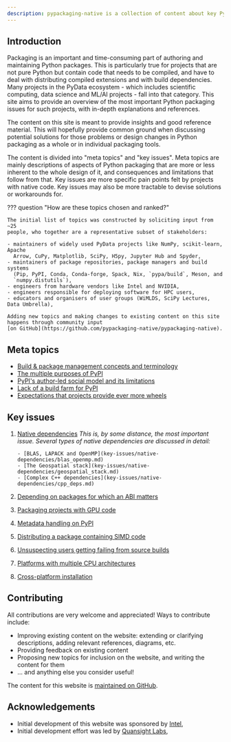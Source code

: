 ```yaml
---
description: pypackaging-native is a collection of content about key Python packaging topics and issues for projects using native code - with a focus in particular scientific, data science and ML/AI projects in the PyData ecosystem.
---
```


## Introduction

Packaging is an important and time-consuming part of authoring and maintaining
Python packages. This is particularly true for projects that are not pure
Python but contain code that needs to be compiled, and have to deal with
distributing compiled extensions and with build dependencies. Many projects in
the PyData ecosystem - which includes scientific computing, data science and
ML/AI projects - fall into that category. This site aims to provide an overview
of the most important Python packaging issues for such projects, with in-depth
explanations and references.

The content on this site is meant to provide insights and good reference
material. This will hopefully provide common ground when discussing potential
solutions for those problems or design changes in Python packaging as a whole
or in individual packaging tools.

The content is divided into "meta topics" and "key issues". Meta topics are
mainly descriptions of aspects of Python packaging that are more or less
inherent to the whole design of it, and consequences and limitations that
follow from that. Key issues are more specific pain points felt by projects
with native code. Key issues may also be more tractable to devise solutions or
workarounds for.

??? question "How are these topics chosen and ranked?"

    The initial list of topics was constructed by soliciting input from ~25
    people, who together are a representative subset of stakeholders:

    - maintainers of widely used PyData projects like NumPy, scikit-learn, Apache
      Arrow, CuPy, Matplotlib, SciPy, H5py, Jupyter Hub and Spyder,
    - maintainers of package repositories, package managers and build systems
      (Pip, PyPI, Conda, Conda-forge, Spack, Nix, `pypa/build`, Meson, and
      `numpy.distutils`),
    - engineers from hardware vendors like Intel and NVIDIA,
    - engineers responsible for deploying software for HPC users,
    - educators and organisers of user groups (WiMLDS, SciPy Lectures, Data Umbrella),

    Adding new topics and making changes to existing content on this site
    happens through community input
    [on GitHub](https://github.com/pypackaging-native/pypackaging-native).


## Meta topics

- [Build & package management concepts and terminology](meta-topics/build_steps_conceptual.md)
- [The multiple purposes of PyPI](meta-topics/purposes_of_pypi.md)
- [PyPI's author-led social model and its limitations](meta-topics/pypi_social_model.md)
- [Lack of a build farm for PyPI](meta-topics/no_build_farm.md)
- [Expectations that projects provide ever more wheels](meta-topics/user_expectations_wheels.md)

## Key issues

1. [Native dependencies](key-issues/native-dependencies/index.md)
   *This is, by some distance, the most important issue. Several types of
   native dependencies are discussed in detail:*

       - [BLAS, LAPACK and OpenMP](key-issues/native-dependencies/blas_openmp.md)
       - [The Geospatial stack](key-issues/native-dependencies/geospatial_stack.md)
       - [Complex C++ dependencies](key-issues/native-dependencies/cpp_deps.md)

2. [Depending on packages for which an ABI matters](key-issues/abi.md)
3. [Packaging projects with GPU code](key-issues/gpus.md)
4. [Metadata handling on PyPI](key-issues/pypi_metadata_handling.md)
5. [Distributing a package containing SIMD code](key-issues/simd_support.md)
6. [Unsuspecting users getting failing from source builds](key-issues/unexpected_fromsource_builds.md)
7. [Platforms with multiple CPU architectures](key-issues/multiple_architectures.md)
8. [Cross-platform installation](key-issues/cross_platform.md)


## Contributing

All contributions are very welcome and appreciated! Ways to contribute include:

- Improving existing content on the website: extending or clarifying
  descriptions, adding relevant references, diagrams, etc.
- Providing feedback on existing content
- Proposing new topics for inclusion on the website, and writing the content for them
- ... and anything else you consider useful!

The content for this website is
[maintained on GitHub](https://github.com/pypackaging-native/pypackaging-native).


## Acknowledgements

- Initial development of this website was sponsored by [Intel](https://www.intel.com),
- Initial development effort was led by [Quansight Labs](https://labs.quansight.org/),
